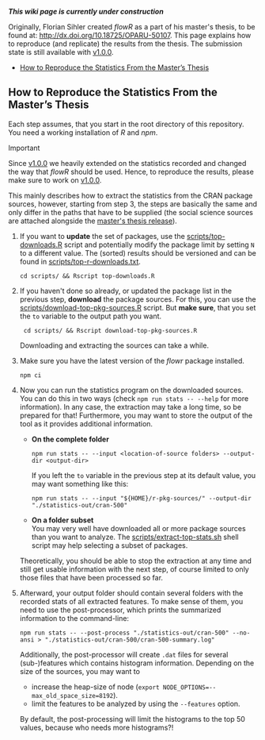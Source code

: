 ***This wiki page is currently under construction***

Originally, Florian Sihler created *flowR* as a part of his master's thesis, to be found at: <http://dx.doi.org/10.18725/OPARU-50107>.
This page explains how to reproduce (and replicate) the results from the thesis.
The submission state is still available with [v1.0.0](https://github.com/Code-Inspect/flowr/releases/tag/v1.0.0).

- [How to Reproduce the Statistics From the Master’s Thesis](#how-to-reproduce-the-statistics-from-the-masters-thesis)

## How to Reproduce the Statistics From the Master’s Thesis

Each step assumes, that you start in the root directory of this repository. You need a working installation of *R* and *npm*.

> [!IMPORTANT]  
> Since [v1.0.0](https://github.com/Code-Inspect/flowr/releases/tag/v1.0.0) we heavily extended on the statistics recorded and changed the way that *flowR* should be used. Hence, to reproduce the results, please make sure to work on [v1.0.0](https://github.com/Code-Inspect/flowr/releases/tag/v1.0.0).

This mainly describes how to extract the statistics from the CRAN package sources, however, starting from step&nbsp;3,
the steps are basically the same and only differ in the paths that have to be supplied (the social science sources are attached alongside the [master's thesis release](https://github.com/Code-Inspect/flowr/releases/tag/v1.0.0)).

1. If you want to **update** the set of packages, use the [scripts/top-downloads.R](../scripts/top-downloads.R) script and potentially modify the package limit by setting `N` to a different value.
The (sorted) results should be versioned and can be found in [scripts/top-r-downloads.txt](../scripts/top-r-downloads.txt).

    ```shell
    cd scripts/ && Rscript top-downloads.R
    ```

2. If you haven't done so already, or updated the package list in the previous step, **download** the package sources.
   For this, you can use the [scripts/download-top-pkg-sources.R](../scripts/download-top-pkg-sources.R) script.
   But **make sure**, that you set the `to` variable to the output path you want.

   ```shell
    cd scripts/ && Rscript download-top-pkg-sources.R
   ```

   Downloading and extracting the sources can take a while.

3. Make sure you have the latest version of the *flowr* package installed.

   ```shell
   npm ci
   ```

4. Now you can run the statistics program on the downloaded sources.
   You can do this in two ways (check `npm run stats -- --help` for more information).
   In any case, the extraction may take a long time, so be prepared for that!
   Furthermore, you may want to store the output of the tool as it provides additional information.

   - **On the complete folder**

       ```shell
       npm run stats -- --input <location-of-source folders> --output-dir <output-dir>
       ```

       If you left the `to` variable in the previous step at its default value, you may want something like this:

       ```shell
       npm run stats -- --input "${HOME}/r-pkg-sources/" --output-dir "./statistics-out/cran-500"
       ```

   - **On a folder subset**\
     You may very well have downloaded all or more package sources than you want to analyze.
     The [scripts/extract-top-stats.sh](../scripts/extract-top-stats.sh) shell script may help selecting a subset of packages.

   Theoretically, you should be able to stop the extraction at any time and still get usable information with the next step,
   of course limited to only those files that have been processed so far.

5. Afterward, your output folder should contain several folders with the recorded stats of all extracted features.
   To make sense of them, you need to use the post-processor, which prints the summarized information to the command-line:

   ```shell
   npm run stats -- --post-process "./statistics-out/cran-500" --no-ansi > "./statistics-out/cran-500/cran-500-summary.log"
   ```

   Additionally, the post-processor will create `.dat` files for several (sub-)features which contains histogram information.
   Depending on the size of the sources, you may want to

   - increase the heap-size of node (`export NODE_OPTIONS=--max_old_space_size=8192`).
   - limit the features to be analyzed by using the `--features` option.

    By default, the post-processing will limit the histograms to the top 50 values, because who needs more histograms?!
